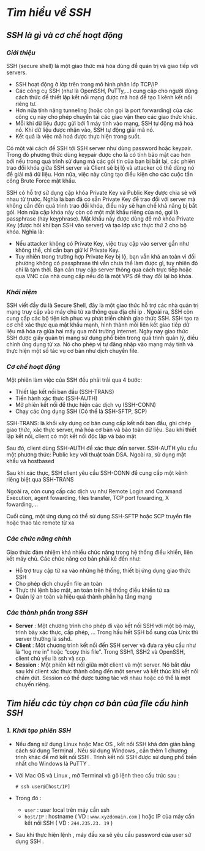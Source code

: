 # ***Tìm hiểu về SSH***
## ***SSH là gì và cơ chế hoạt động***
### ***Giới thiệu***
 SSH (secure shell) là một giao thức mã hóa dùng để quản 
trị và giao tiếp với servers.
- SSH hoạt động ở lớp trên trong mô hình phân lớp TCP/IP
- Các công cụ SSH (như là OpenSSH, PuTTy,…) cung cấp cho 
người dùng cách thức để thiết lập kết nối mạng được mã 
hoá để tạo 1 kênh kết nối riêng tư.
- Hơn nữa tính năng tunneling (hoặc còn gọi là port 
forwarding) của các công cụ này cho phép chuyển tải các 
giao vận theo các giao thức khác.
- Mỗi khi dữ liệu được gửi bởi 1 máy tính vào mạng, SSH 
tự động mã hoá nó. Khi dữ liệu được nhận vào, SSH tự động 
giải mã nó.
- Kết quả là việc mã hoá được thực hiện trong suốt.

Có một vài cách để SSH tới SSH server như dùng password 
hoặc keypair. Trong đó phương thức dùng keypair được cho 
là có tính bảo mật cao hơn bởi nếu trong quá trình sử 
dụng mà các gói tin của bạn bị bắt lại, các phiên trao 
đổi khóa giữa SSH server và Client sẽ bị lộ và attacker 
có thể dùng nó để giải mã dữ liệu. Hơn nữa, việc này cũng 
tạo điều kiện cho các cuộc tấn công Brute Force mật khẩu.

SSH có hỗ trợ sử dụng cặp khóa Private Key và Public Key 
được chia sẻ với nhau từ trước. Nghĩa là bạn đã có sẵn 
Private Key để trao đổi với server mà không cần đến quá 
trình trao đổi khóa, điều này sẽ hạn chế khả năng bị bắt 
gói. Hơn nữa cặp khóa này còn có một mật khẩu riêng của 
nó, gọi là passphrase (hay keyphrase). Mật khẩu này được 
dùng để mở khóa Private Key (được hỏi khi bạn SSH vào 
server) và tạo lớp xác thực thứ 2 cho bộ khóa. Nghĩa là:
- Nếu attacker không có Private Key, việc truy cập vào 
server gần như không thể, chỉ cần bạn giữ kĩ Private Key.
- Tuy nhiên trong trường hợp Private Key bị lộ, bạn vẫn 
khá an toàn vì đối phương không có passphrase thì vẫn 
chưa thể làm được gì, tuy nhiên đó chỉ là tạm thời. Bạn 
cần truy cập server thông qua cách trực tiếp hoặc qua VNC 
của nhà cung cấp nếu đó là một VPS để thay đổi lại bộ 
khóa.

### ***Khái niệm***
SSH viết đầy đủ là Secure Shell, đây là một giao thức hỗ 
trợ các nhà quản trị mạng truy cập vào máy chủ từ xa 
thông qua địa chỉ ip . Ngoài ra, SSH còn cung cấp các bộ 
tiện ích phục vụ phát triển chính giao thức SSH.
SSH tạo ra cơ chế xác thực qua mật khẩu mạnh, hình thành 
mối liên kết giao tiếp dữ liệu mã hóa ra giữa hai máy qua 
môi trường internet. Ngày nay giao thức SSH được giấy 
quản trị mạng sử dụng phổ biến trong quá trình quản lý, 
điều chỉnh ứng dụng từ xa. Nó cho phép vị tự đăng nhập 
vào mạng máy tính và thực hiện một số tác vụ cơ bản như 
dịch chuyển file.
### ***Cơ chế hoạt động***
 Một phiên làm việc của SSH đều phải trải qua 4 bước:

- Thiết lập kết nối ban đầu (SSH-TRANS)
- Tiến hành xác thực (SSH-AUTH)
- Mở phiên kết nối để thực hiện các dịch vụ (SSH-CONN)
- Chạy các ứng dụng SSH (Có thể là SSH-SFTP, SCP)

SSH-TRANS: là khối xây dựng cơ bản cung cấp kết nối ban 
đầu, ghi chép giao thức, xác thực server, mã hóa cơ bản 
và bảo toàn dữ liệu. Sau khi thiết lập kết nối, client có 
một kết nối độc lập và bảo mật

Sau đó, client dùng SSH-AUTH để xác thực đến server. 
SSH-AUTH yêu cầu một phương thức: Public key với thuật 
toán DSA. Ngoài ra, sử dụng mật khẩu và hostbased

Sau khi xác thực, SSH client yêu cầu SSH-CONN để cung cấp 
một kênh riêng biệt qua SSH-TRANS

Ngoài ra, còn cung cấp các dịch vụ như Remote Login and 
Command Execution, agent fowarding, files transfer, TCP 
port fowarding, X fowarding,...

Cuối cùng, một ứng dụng có thể sử dụng SSH-SFTP hoặc SCP 
truyền file hoặc thao tác remote từ xa
   
### ***Các chức năng chính***
Giao thức đảm nhiệm khá nhiều chức năng trong hệ thống 
điều khiển, liên kết máy chủ. Các chức năng cơ bản phải 
kể đến như:

- Hỗ trợ truy cập từ xa vào những hệ thống, thiết bị ứng 
dụng giao thức SSH
- Cho phép dịch chuyển file an toàn
- Thực thi lệnh bảo mật, an toàn trên hệ thống điều khiển 
từ xa
- Quản lý an toàn và hiệu quả thành phần hạ tầng mạng

### ***Các thành phần trong SSH***
- **Server** : Một chương trình cho phép đi vào kết nối 
SSH với một bộ máy, trình bày xác thực, cấp phép, … Trong 
hầu hết SSH bổ sung của Unix thì server thường là sshd.
- **Client** : Một chương trình kết nối đến SSH server và 
đưa ra yêu cầu như là “log me in” hoặc “copy this file”. 
Trong SSH1, SSH2 và OpenSSH, client chủ yếu là ssh và scp.
- **Session** : Một phiên kết nối giữa một client và một 
server. Nó bắt đầu sau khi client xác thực thành công đến 
một server và kết thúc khi kết nối chấm dứt. Session có 
thể được tương tác với nhau hoặc có thể là một chuyến 
riêng.

## ***Tìm hiểu các tùy chọn cơ bản của file cấu hình SSH***

 
### ***1. Khởi tạo phiên SSH***
- Nếu đang sử dụng Linux hoặc Mac OS , kết nối SSH khá 
đơn giản bằng cách sử dụng Terminal . Nếu sử dụng 
Windows , cần thêm 1 chương trình khác để mở kết nối 
SSH . Trình kết nối SSH được sử dụng phổ biến nhất cho 
Windows là PuTTY .
- Với Mac OS và Linux , mở Terminal và gõ lệnh theo cấu 
trúc sau :
    ```
    # ssh user@[host/IP]
    ```

- Trong đó :
    - `user` : user local trên máy cần ssh
    - `host/IP` : hostname ( VD : `www.xyzdomain.com` ) 
hoặc IP của máy cần kết nối SSH ( VD : `244.235.23.
19` )

- Sau khi thực hiện lệnh , máy đầu xa sẽ yêu cầu password 
của user sử dụng SSH .